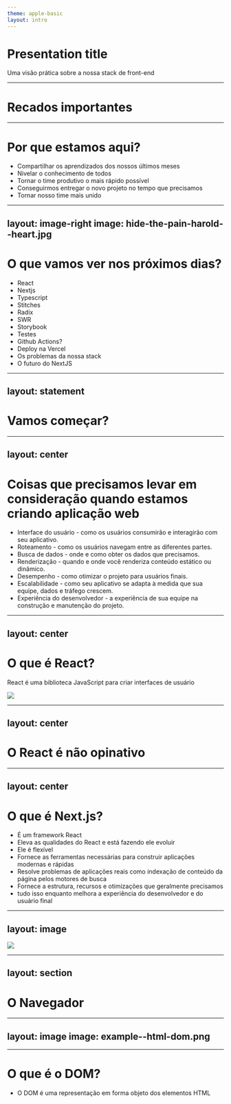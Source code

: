 ```yaml
---
theme: apple-basic
layout: intro
---
```


# Presentation title

Uma visão prática sobre a nossa stack de front-end

---

# Recados importantes

---

# Por que estamos aqui?

- Compartilhar os aprendizados dos nossos últimos meses
- Nivelar o conhecimento de todos
- Tornar o time produtivo o mais rápido possível
- Conseguirmos entregar o novo projeto no tempo que precisamos
- Tornar nosso time mais unido

---
layout: image-right
image: hide-the-pain-harold--heart.jpg
---

# O que vamos ver nos próximos dias?

- React
- Nextjs
- Typescript
- Stitches
- Radix
- SWR
- Storybook
- Testes
- Github Actions?
- Deploy na Vercel
- Os problemas da nossa stack
- O futuro do NextJS

<!--
- Para conseguirmos usar o Next.js de forma efetiva, precisamos nos familiarizar com JavaScript. React e os paranauês do desenvolvimento web
- A ideia é entendermos um pouco mais sobre essa biblioteca incrível que está nos nossos corações
- Vamos construirá um projeto simples passo a passo e evoluir ele aos poucos
-->

---
layout: statement
---

# Vamos começar?

---
layout: center
---

# Coisas que precisamos levar em consideração quando estamos criando aplicação web

- Interface do usuário - como os usuários consumirão e interagirão com seu aplicativo.
- Roteamento - como os usuários navegam entre as diferentes partes.
- Busca de dados - onde e como obter os dados que precisamos.
- Renderização - quando e onde você renderiza conteúdo estático ou dinâmico.
- Desempenho - como otimizar o projeto para usuários finais.
- Escalabilidade - como seu aplicativo se adapta à medida que sua equipe, dados e tráfego crescem.
- Experiência do desenvolvedor - a experiência de sua equipe na construção e manutenção do projeto.

---
layout: center
---

# O que é React?

React é uma biblioteca JavaScript para criar interfaces de usuário

![](example--user-interface.png)

<!--
- Por interfaces de usuário, queremos dizer os elementos que os usuários veem e interagem na tela.
- o React dá funções úteis para construir a interface, mas deixa quem desenvolve escolher onde onde usar essas funções em seu aplicativo.
-->
---
layout: center
---
# O React é não opinativo

<!--
- Não diz exatamente como as aplicações devem ser construídas
- só dá algumas ferramentas, o resto você precisa se virar
- Configurar uma aplicação do React do zero, na mão, exige bastante esforço
domínio de algumas ferramentas que não são relativamente tão simples de aprender
como compiladores e bundlers (babel e webpack)
- No passado, cada aplicação que a gente trabalhava resolvia problemas comuns de formas diferentes
-->
---
layout: center
---
# O que é Next.js?

- É um framework React
- Eleva as qualidades do React e está fazendo ele evoluir
- Ele é flexível
- Fornece as ferramentas necessárias para construir aplicações modernas e rápidas
- Resolve problemas de aplicações reais como indexação de conteúdo da página pelos motores de busca
- Fornece a estrutura, recursos e otimizações que geralmente precisamos
- tudo isso enquanto melhora a experiência do desenvolvedor e do usuário final

---
layout: image
---

![](example--nextjs.png)

<!--
### Sobre ser framework

É considerado um framework por adicionar várias funcionalidades em cima do React como:
- Sistema de roteamentos
- Convenção para realizar a busca de dados
- Formas de lidar com imagens
- Possui o próprio ferramental de build

### Sobre estar fazendo o react evoluir

A equipe do Nextjs e do core do React estão em estreita colaboração
-->
---
layout: section
---

# O Navegador

<!-- 
- Para entender como o React funciona, primeiro precisamos de um entendimento básico de como os navegadores interpretam seu código para criar interfaces de usuário interativas (UI).

- Quando um usuário visita uma página da web, o servidor retorna um arquivo HTML para o navegador que pode ter esta aparência:
-->

---
layout: image
image: example--html-dom.png
---

<!--
- mostrar exemplo-01
- O navegador então lê o HTML e constrói o Document Object Model (DOM).
-->

---

# O que é o DOM?

- O DOM é uma representação em forma objeto dos elementos HTML
